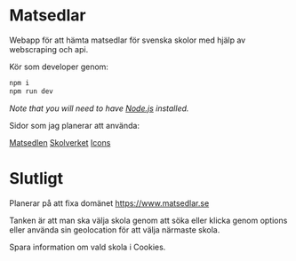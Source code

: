 # Matsedlar

Webapp för att hämta matsedlar för svenska skolor med hjälp av webscraping och api.

Kör som developer genom:
```bash
npm i
npm run dev
```

*Note that you will need to have [Node.js](https://nodejs.org) installed.*



Sidor som jag planerar att använda:

[Matsedlen](https://webmenu.foodit.se/)
[Skolverket](https://www.skolverket.se/om-oss/oppna-data)
[Icons](https://www.svelte-icons.gibdig.com/)


# Slutligt

Planerar på att fixa domänet https://www.matsedlar.se

Tanken är att man ska välja skola genom att söka eller klicka genom options eller använda sin geolocation för att välja närmaste skola.

Spara information om vald skola i Cookies.

